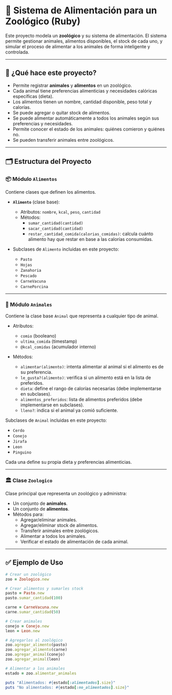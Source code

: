 # 🦁 Sistema de Alimentación para un Zoológico (Ruby)

Este proyecto modela un **zoológico** y su sistema de alimentación. El sistema permite gestionar animales, alimentos disponibles, el stock de cada uno, y simular el proceso de alimentar a los animales de forma inteligente y controlada.

---

## 🧠 ¿Qué hace este proyecto?

- Permite registrar **animales** y **alimentos** en un zoológico.
- Cada animal tiene preferencias alimenticias y necesidades calóricas específicas (dieta).
- Los alimentos tienen un nombre, cantidad disponible, peso total y calorías.
- Se puede agregar o quitar stock de alimentos.
- Se puede alimentar automáticamente a todos los animales según sus preferencias y necesidades.
- Permite conocer el estado de los animales: quiénes comieron y quiénes no.
- Se pueden transferir animales entre zoológicos.

---

## 🗂️ Estructura del Proyecto

### 📦 Módulo `Alimentos`
Contiene clases que definen los alimentos.

- **`Alimento`** (clase base):  
  - Atributos: `nombre`, `kcal`, `peso`, `cantidad`
  - Métodos: 
    - `sumar_cantidad(cantidad)`
    - `sacar_cantidad(cantidad)`
    - `restar_cantidad_comida(calorias_comidas)`: calcula cuánto alimento hay que restar en base a las calorías consumidas.

- Subclases de `Alimento` incluidas en este proyecto:
  - `Pasto`
  - `Hojas`
  - `Zanahoria`
  - `Pescado`
  - `CarneVacuna`
  - `CarnePorcina`

---

### 🐾 Módulo `Animales`
Contiene la clase base `Animal` que representa a cualquier tipo de animal.

- Atributos:
  - `comio` (booleano)
  - `ultima_comida` (timestamp)
  - `@kcal_comidas` (acumulador interno)

- Métodos:
  - `alimentar(alimento)`: intenta alimentar al animal si el alimento es de su preferencia.
  - `le_gusta?(alimento)`: verifica si un alimento está en la lista de preferidos.
  - `dieta`: define el rango de calorías necesarias (debe implementarse en subclases).
  - `alimentos_preferidos`: lista de alimentos preferidos (debe implementarse en subclases).
  - `lleno?`: indica si el animal ya comió suficiente.

Subclases de `Animal` incluidas en este proyecto:
- `Cerdo`
- `Conejo`
- `Jirafa`
- `Leon`
- `Pinguino`

Cada una define su propia dieta y preferencias alimenticias.

---

### 🏛️ Clase `Zoologico`
Clase principal que representa un zoológico y administra:

- Un conjunto de **animales**.
- Un conjunto de **alimentos**.
- Métodos para:
  - Agregar/eliminar animales.
  - Agregar/eliminar stock de alimentos.
  - Transferir animales entre zoológicos.
  - Alimentar a todos los animales.
  - Verificar el estado de alimentación de cada animal.

---

## ✅ Ejemplo de Uso

```ruby
# Crear un zoológico
zoo = Zoologico.new

# Crear alimentos y sumarles stock
pasto = Pasto.new
pasto.sumar_cantidad(100)

carne = CarneVacuna.new
carne.sumar_cantidad(50)

# Crear animales
conejo = Conejo.new
leon = Leon.new

# Agregarlos al zoológico
zoo.agregar_alimento(pasto)
zoo.agregar_alimento(carne)
zoo.agregar_animal(conejo)
zoo.agregar_animal(leon)

# Alimentar a los animales
estado = zoo.alimentar_animales

puts "Alimentados: #{estado[:alimentados].size}"
puts "No alimentados: #{estado[:no_alimentados].size}"
